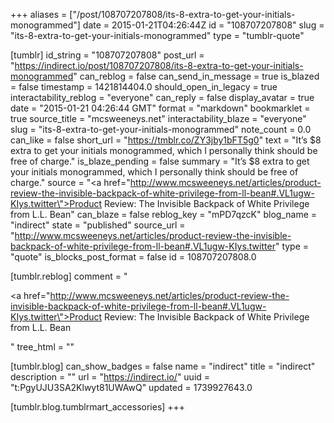 +++
aliases = ["/post/108707207808/its-8-extra-to-get-your-initials-monogrammed"]
date = 2015-01-21T04:26:44Z
id = "108707207808"
slug = "its-8-extra-to-get-your-initials-monogrammed"
type = "tumblr-quote"

[tumblr]
id_string = "108707207808"
post_url = "https://indirect.io/post/108707207808/its-8-extra-to-get-your-initials-monogrammed"
can_reblog = false
can_send_in_message = true
is_blazed = false
timestamp = 1421814404.0
should_open_in_legacy = true
interactability_reblog = "everyone"
can_reply = false
display_avatar = true
date = "2015-01-21 04:26:44 GMT"
format = "markdown"
bookmarklet = true
source_title = "mcsweeneys.net"
interactability_blaze = "everyone"
slug = "its-8-extra-to-get-your-initials-monogrammed"
note_count = 0.0
can_like = false
short_url = "https://tmblr.co/ZY3jby1bFT5g0"
text = "It’s $8 extra to get your initials monogrammed, which I personally think should be free of charge."
is_blaze_pending = false
summary = "It’s $8 extra to get your initials monogrammed, which I personally think should be free of charge."
source = "<a href=\"http://www.mcsweeneys.net/articles/product-review-the-invisible-backpack-of-white-privilege-from-ll-bean#.VL1ugw-KIys.twitter\">Product Review: The Invisible Backpack of White Privilege from L.L. Bean</a>"
can_blaze = false
reblog_key = "mPD7qzcK"
blog_name = "indirect"
state = "published"
source_url = "http://www.mcsweeneys.net/articles/product-review-the-invisible-backpack-of-white-privilege-from-ll-bean#.VL1ugw-KIys.twitter"
type = "quote"
is_blocks_post_format = false
id = 108707207808.0

[tumblr.reblog]
comment = "<p><a href=\"http://www.mcsweeneys.net/articles/product-review-the-invisible-backpack-of-white-privilege-from-ll-bean#.VL1ugw-KIys.twitter\">Product Review: The Invisible Backpack of White Privilege from L.L. Bean</a></p>"
tree_html = ""

[tumblr.blog]
can_show_badges = false
name = "indirect"
title = "indirect"
description = ""
url = "https://indirect.io/"
uuid = "t:PgyUJU3SA2Klwyt81UWAwQ"
updated = 1739927643.0

[tumblr.blog.tumblrmart_accessories]
+++
